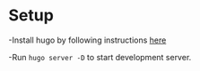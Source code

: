 # Setup
-Install hugo by following instructions [here](https://gohugo.io/getting-started/installing)

-Run `hugo server -D` to start development server.
